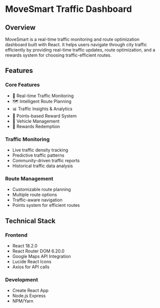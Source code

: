 # MoveSmart Traffic Dashboard

## Overview
MoveSmart is a real-time traffic monitoring and route optimization dashboard built with React. It helps users navigate through city traffic efficiently by providing real-time traffic updates, route optimization, and a rewards system for choosing traffic-efficient routes.

## Features

### Core Features
- 🚦 Real-time Traffic Monitoring
- 🗺️ Intelligent Route Planning
- 📊 Traffic Insights & Analytics
- 🎯 Points-based Reward System
- 🚗 Vehicle Management
- 🎁 Rewards Redemption

### Traffic Monitoring
- Live traffic density tracking
- Predictive traffic patterns
- Community-driven traffic reports
- Historical traffic data analysis

### Route Management
- Customizable route planning
- Multiple route options
- Traffic-aware navigation
- Points system for efficient routes

## Technical Stack

### Frontend
- React 18.2.0
- React Router DOM 6.20.0
- Google Maps API Integration
- Lucide React Icons
- Axios for API calls

### Development
- Create React App
- Node.js Express
- NPM/Yarn

